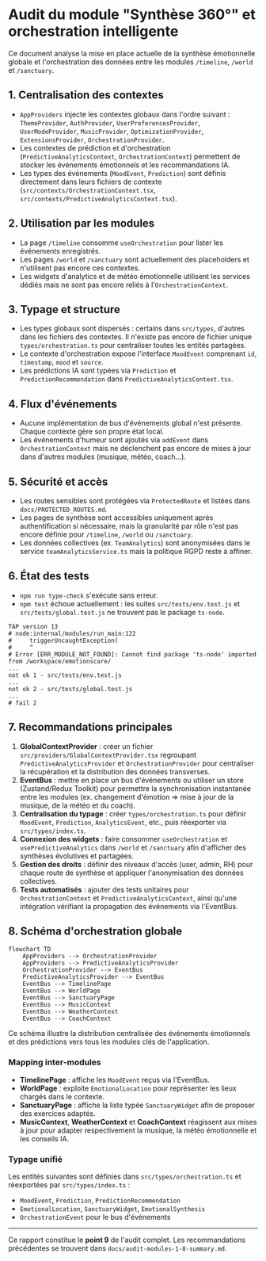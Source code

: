 # Audit du module "Synthèse 360°" et orchestration intelligente

Ce document analyse la mise en place actuelle de la synthèse émotionnelle globale et l'orchestration des données entre les modules `/timeline`, `/world` et `/sanctuary`.

## 1. Centralisation des contextes

- `AppProviders` injecte les contextes globaux dans l'ordre suivant : `ThemeProvider`, `AuthProvider`, `UserPreferencesProvider`, `UserModeProvider`, `MusicProvider`, `OptimizationProvider`, `ExtensionsProvider`, `OrchestrationProvider`.
- Les contextes de prédiction et d'orchestration (`PredictiveAnalyticsContext`, `OrchestrationContext`) permettent de stocker les événements émotionnels et les recommandations IA.
- Les types des événements (`MoodEvent`, `Prediction`) sont définis directement dans leurs fichiers de contexte (`src/contexts/OrchestrationContext.tsx`, `src/contexts/PredictiveAnalyticsContext.tsx`).

## 2. Utilisation par les modules

- La page `/timeline` consomme `useOrchestration` pour lister les événements enregistrés.
- Les pages `/world` et `/sanctuary` sont actuellement des placeholders et n'utilisent pas encore ces contextes.
- Les widgets d'analytics et de météo émotionnelle utilisent les services dédiés mais ne sont pas encore reliés à l'`OrchestrationContext`.

## 3. Typage et structure

- Les types globaux sont dispersés : certains dans `src/types`, d'autres dans les fichiers des contextes. Il n'existe pas encore de fichier unique `types/orchestration.ts` pour centraliser toutes les entités partagées.
- Le contexte d'orchestration expose l'interface `MoodEvent` comprenant `id`, `timestamp`, `mood` et `source`.
- Les prédictions IA sont typées via `Prediction` et `PredictionRecommendation` dans `PredictiveAnalyticsContext.tsx`.

## 4. Flux d'événements

- Aucune implémentation de bus d'événements global n'est présente. Chaque contexte gère son propre état local.
- Les événements d'humeur sont ajoutés via `addEvent` dans `OrchestrationContext` mais ne déclenchent pas encore de mises à jour dans d'autres modules (musique, météo, coach...).

## 5. Sécurité et accès

- Les routes sensibles sont protégées via `ProtectedRoute` et listées dans `docs/PROTECTED_ROUTES.md`.
- Les pages de synthèse sont accessibles uniquement après authentification si nécessaire, mais la granularité par rôle n'est pas encore définie pour `/timeline`, `/world` ou `/sanctuary`.
- Les données collectives (ex. `TeamAnalytics`) sont anonymisées dans le service `teamAnalyticsService.ts` mais la politique RGPD reste à affiner.

## 6. État des tests

- `npm run type-check` s'exécute sans erreur.
- `npm test` échoue actuellement : les suites `src/tests/env.test.js` et `src/tests/global.test.js` ne trouvent pas le package `ts-node`.

```text
TAP version 13
# node:internal/modules/run_main:122
#     triggerUncaughtException(
#     ^
# Error [ERR_MODULE_NOT_FOUND]: Cannot find package 'ts-node' imported from /workspace/emotionscare/
...
not ok 1 - src/tests/env.test.js
...
not ok 2 - src/tests/global.test.js
...
# fail 2
```

## 7. Recommandations principales

1. **GlobalContextProvider** : créer un fichier `src/providers/GlobalContextProvider.tsx` regroupant `PredictiveAnalyticsProvider` et `OrchestrationProvider` pour centraliser la récupération et la distribution des données transverses.
2. **EventBus** : mettre en place un bus d'événements ou utiliser un store (Zustand/Redux Toolkit) pour permettre la synchronisation instantanée entre les modules (ex. changement d'émotion ⇒ mise à jour de la musique, de la météo et du coach).
3. **Centralisation du typage** : créer `types/orchestration.ts` pour définir `MoodEvent`, `Prediction`, `AnalyticsEvent`, etc., puis réexporter via `src/types/index.ts`.
4. **Connexion des widgets** : faire consommer `useOrchestration` et `usePredictiveAnalytics` dans `/world` et `/sanctuary` afin d'afficher des synthèses évolutives et partagées.
5. **Gestion des droits** : définir des niveaux d'accès (user, admin, RH) pour chaque route de synthèse et appliquer l'anonymisation des données collectives.
6. **Tests automatisés** : ajouter des tests unitaires pour `OrchestrationContext` et `PredictiveAnalyticsContext`, ainsi qu'une intégration vérifiant la propagation des événements via l'EventBus.

## 8. Schéma d'orchestration globale

```mermaid
flowchart TD
    AppProviders --> OrchestrationProvider
    AppProviders --> PredictiveAnalyticsProvider
    OrchestrationProvider --> EventBus
    PredictiveAnalyticsProvider --> EventBus
    EventBus --> TimelinePage
    EventBus --> WorldPage
    EventBus --> SanctuaryPage
    EventBus --> MusicContext
    EventBus --> WeatherContext
    EventBus --> CoachContext
```

Ce schéma illustre la distribution centralisée des événements émotionnels et des prédictions vers tous les modules clés de l'application.

### Mapping inter‑modules

- **TimelinePage** : affiche les `MoodEvent` reçus via l'EventBus.
- **WorldPage** : exploite `EmotionalLocation` pour représenter les lieux chargés dans le contexte.
- **SanctuaryPage** : affiche la liste typée `SanctuaryWidget` afin de proposer des exercices adaptés.
- **MusicContext**, **WeatherContext** et **CoachContext** réagissent aux mises à jour pour adapter respectivement la musique, la météo émotionnelle et les conseils IA.

### Typage unifié

Les entités suivantes sont définies dans `src/types/orchestration.ts` et réexportées par `src/types/index.ts` :

- `MoodEvent`, `Prediction`, `PredictionRecommendation`
- `EmotionalLocation`, `SanctuaryWidget`, `EmotionalSynthesis`
- `OrchestrationEvent` pour le bus d'événements

---

Ce rapport constitue le **point 9** de l'audit complet. Les recommandations précédentes se trouvent dans `docs/audit-modules-1-8-summary.md`.
